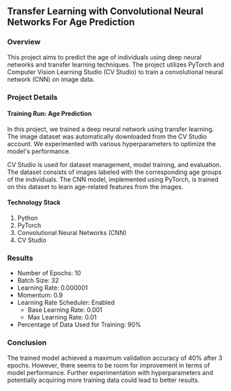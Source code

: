 ## Transfer Learning with Convolutional Neural Networks For Age Prediction

### Overview

This project aims to predict the age of individuals using deep neural networks and transfer learning techniques. The project utilizes PyTorch and Computer Vision Learning Studio (CV Studio) to train a convolutional neural network (CNN) on image data. 

### Project Details

#### Training Run: Age Prediction

In this project, we trained a deep neural network using transfer learning. The image dataset was automatically downloaded from the CV Studio account. We experimented with various hyperparameters to optimize the model's performance. 

CV Studio is used for dataset management, model training, and evaluation. The dataset consists of images labeled with the corresponding age groups of the individuals. The CNN model, implemented using PyTorch, is trained on this dataset to learn age-related features from the images.

#### Technology Stack
1. Python
2. PyTorch
3. Convolutional Neural Networks (CNN)
4. CV Studio

### Results

- Number of Epochs: 10
- Batch Size: 32
- Learning Rate: 0.000001
- Momentum: 0.9
- Learning Rate Scheduler: Enabled
  - Base Learning Rate: 0.001
  - Max Learning Rate: 0.01
- Percentage of Data Used for Training: 90%

### Conclusion

The trained model achieved a maximum validation accuracy of 40% after 3 epochs. However, there seems to be room for improvement in terms of model performance. Further experimentation with hyperparameters and potentially acquiring more training data could lead to better results.
